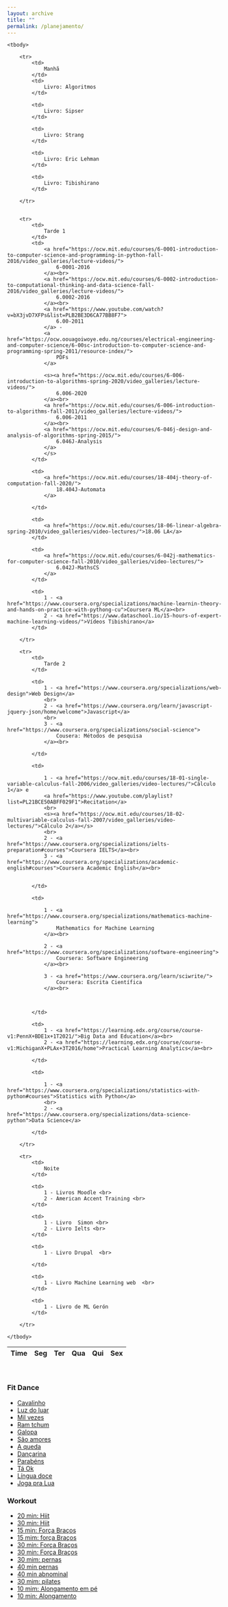 ```yaml
---
layout: archive
title: ""
permalink: /planejamento/
---
```


<table id="planejamento" class="table table-bordered table-hover table-condensed">
    <thead>
        <tr>
            <th>Time</th>
            <th>Seg</th>
            <th>Ter</th>
            <th>Qua</th>
            <th>Qui</th>
            <th>Sex</th>
        </tr>
    </thead>

    <tbody>

        <tr>
            <td>
                Manhã
            </td>
            <td>
                Livro: Algoritmos 
            </td>

            <td>
                Livro: Sipser 
            </td>

            <td>
                Livro: Strang
            </td>

            <td>
                Livro: Eric Lehman
            </td>

            <td>
                Livro: Tibishirano
            </td>

        </tr>


        <tr>
            <td>
                Tarde 1
            </td>
            <td>
                <a href="https://ocw.mit.edu/courses/6-0001-introduction-to-computer-science-and-programming-in-python-fall-2016/video_galleries/lecture-videos/">
                    6-0001-2016
                </a><br>
                <a href="https://ocw.mit.edu/courses/6-0002-introduction-to-computational-thinking-and-data-science-fall-2016/video_galleries/lecture-videos/">
                    6.0002-2016
                </a><br>
                <a href="https://www.youtube.com/watch?v=bX3jvD7XFPs&list=PLB2BE3D6CA77BB8F7">
                    6.00-2011
                </a> -
                <a href="https://ocw.oouagoiwoye.edu.ng/courses/electrical-engineering-and-computer-science/6-00sc-introduction-to-computer-science-and-programming-spring-2011/resource-index/">
                    PDFs
                </a>

                <s><a href="https://ocw.mit.edu/courses/6-006-introduction-to-algorithms-spring-2020/video_galleries/lecture-videos/">
                    6.006-2020
                </a><br>
                <a href="https://ocw.mit.edu/courses/6-006-introduction-to-algorithms-fall-2011/video_galleries/lecture-videos/">
                    6.006-2011
                </a><br>
                <a href="https://ocw.mit.edu/courses/6-046j-design-and-analysis-of-algorithms-spring-2015/">
                    6.046J-Analysis
                </a> 
                </s>
            </td>

            <td>
                <a href="https://ocw.mit.edu/courses/18-404j-theory-of-computation-fall-2020/">
                    18.404J-Automata
                </a>
                
            </td>

            <td>
                <a href="https://ocw.mit.edu/courses/18-06-linear-algebra-spring-2010/video_galleries/video-lectures/">18.06 LA</a>
            </td>

            <td>
                <a href="https://ocw.mit.edu/courses/6-042j-mathematics-for-computer-science-fall-2010/video_galleries/video-lectures/">
                    6.042J-MathsCS
                </a>
            </td>

            <td>
                1 - <a href="https://www.coursera.org/specializations/machine-learnin-theory-and-hands-on-practice-with-pythong-cu">Coursera ML</a><br>
                2 - <a href="https://www.dataschool.io/15-hours-of-expert-machine-learning-videos/">Vídeos Tibishirano</a>
            </td>

        </tr>

        <tr>
            <td>
                Tarde 2
            </td>

            <td>
                1 - <a href="https://www.coursera.org/specializations/web-design">Web Design</a>
                <br>
                2 - <a href="https://www.coursera.org/learn/javascript-jquery-json/home/welcome">Javascript</a>
                <br>
                3 - <a href="https://www.coursera.org/specializations/social-science">
                    Cousera: Métodos de pesquisa
                </a><br>

            </td>

            <td>
                
                1 - <a href="https://ocw.mit.edu/courses/18-01-single-variable-calculus-fall-2006/video_galleries/video-lectures/">Cálculo 1</a> e
                <a href="https://www.youtube.com/playlist?list=PL21BCE50ABFF029F1">Recitation</a>
                <br>
                <s><a href="https://ocw.mit.edu/courses/18-02-multivariable-calculus-fall-2007/video_galleries/video-lectures/">Cálculo 2</a></s>
                <br>
                2 - <a href="https://www.coursera.org/specializations/ielts-preparation#courses">Coursera IELTS</a><br>
                3 - <a href="https://www.coursera.org/specializations/academic-english#courses">Coursera Academic English</a><br>
                
                
            </td>

            <td>

                1 - <a href="https://www.coursera.org/specializations/mathematics-machine-learning">
                    Mathematics for Machine Learning
                </a><br>

                2 - <a href="https://www.coursera.org/specializations/software-engineering">
                    Coursera: Software Engineering
                </a><br>

                3 - <a href="https://www.coursera.org/learn/sciwrite/">
                    Coursera: Escrita Científica
                </a><br>
                
                

            </td>

            <td>
                1 - <a href="https://learning.edx.org/course/course-v1:PennX+BDE1x+1T2021/">Big Data and Education</a><br>
                2 - <a href="https://learning.edx.org/course/course-v1:MichiganX+PLAx+3T2016/home">Practical Learning Analytics</a><br>
                
            </td>

            <td>
                
                1 - <a href="https://www.coursera.org/specializations/statistics-with-python#courses">Statistics with Python</a>
                <br>
                2 - <a href="https://www.coursera.org/specializations/data-science-python">Data Science</a>

            </td>

        </tr>

        <tr>
            <td>
                Noite
            </td>

            <td>
                1 - Livros Moodle <br>
                2 - American Accent Training <br>
            </td>

            <td>
                1 - Livro  Simon <br>
                2 - Livro Ielts <br>
            </td>

            <td>
                1 - Livro Drupal  <br>
                
            </td>
                
            <td>
                1 - Livro Machine Learning web  <br>
            </td>

            <td>
                1 - Livro de ML Gerón
            </td>

        </tr>

    </tbody>
</table>

<br>
<h3>Fit Dance</h3>

- <a href="https://youtu.be/-4GubVYyfZU">Cavalinho</a>
- <a href="https://youtu.be/pKA5JOYEDwQ">Luz do luar</a>
- <a href="https://youtu.be/VwGEitAHxNQ">Mil vezes</a>
- <a href="https://youtu.be/nR60om9vpeU">Ram tchum</a>
- <a href="https://youtu.be/bNHJHGbmCzw">Galopa</a>
- <a href="https://youtu.be/x8k5-lcZrbc">São amores</a>
- <a href="https://youtu.be/E3rORac3U40">A queda</a>
- <a href="https://youtu.be/9L2Qwkp-45Y">Dançarina</a>
- <a href="https://youtu.be/YzTeiDvtm-M">Parabéns</a>
- <a href="https://youtu.be/Fws5yCLPC5U">Tá Ok</a>
- <a href="https://youtu.be/gnscLD2M2TY">Língua doce</a>
- <a href="https://www.youtube.com/watch?v=_4ZJlCIZo18">Joga pra Lua</a>

<h3>Workout</h3>

- [20 min: Hiit](https://youtu.be/FeR-4_Opt-g)
- [30 min: Hiit](https://youtu.be/nbP7m0S0Ato)
- [15 min: Força Braços](https://youtu.be/d7j9p9JpLaE)
- [15 mim: força Braços](https://youtu.be/PzSkNcvCjdw)
- [30 min: Força Braços](https://youtu.be/WxAkMuXERBE)
- [30 min: Força Braços](https://youtu.be/Y26H34rio_M)
- [30 mim: pernas](https://youtu.be/eYVNXcu_3kQ)
- [40 min pernas](https://youtu.be/UF7dfEEVDp8)
- [40 min abnominal](https://youtu.be/PJb13b-CqP0)
- [30 mim: pilates](https://youtu.be/Cr7XY4P2QqU?)
- [10 mim: Alongamento em pé](https://youtu.be/_IKuSjzUGkg)
- [10 min: Alongamento](https://youtu.be/4Ajg_KJwbHc?)
